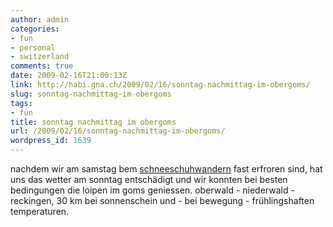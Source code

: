 ```yaml
---
author: admin
categories:
- fun
- personal
- switzerland
comments: true
date: 2009-02-16T21:00:13Z
link: http://habi.gna.ch/2009/02/16/sonntag-nachmittag-im-obergoms/
slug: sonntag-nachmittag-im-obergoms
tags:
- fun
title: sonntag nachmittag im obergoms
url: /2009/02/16/sonntag-nachmittag-im-obergoms/
wordpress_id: 1639
---
```


nachdem wir am samstag bem [schneeschuhwandern](http://www.flickr.com/photos/habi/sets/72157613951894990/) fast erfroren sind, hat uns das wetter am sonntag entschädigt und wir konnten bei besten bedingungen die loipen im goms geniessen. oberwald - niederwald - reckingen, 30 km bei sonnenschein und - bei bewegung - frühlingshaften temperaturen.



